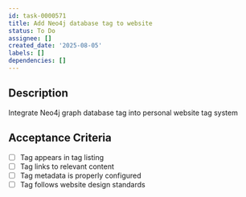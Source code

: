 ```yaml
---
id: task-0000571
title: Add Neo4j database tag to website
status: To Do
assignee: []
created_date: '2025-08-05'
labels: []
dependencies: []
---
```


## Description

Integrate Neo4j graph database tag into personal website tag system

## Acceptance Criteria

- [ ] Tag appears in tag listing
- [ ] Tag links to relevant content
- [ ] Tag metadata is properly configured
- [ ] Tag follows website design standards
